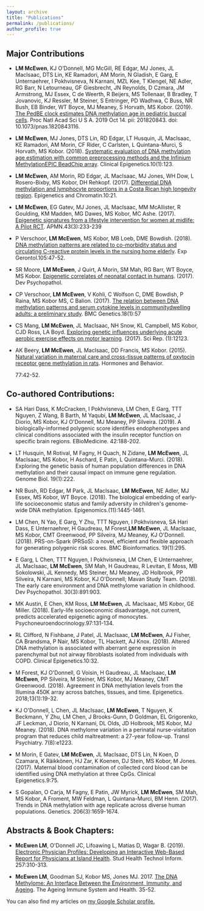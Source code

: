 ```yaml
---
layout: archive
title: "Publications"
permalink: /publications/
author_profile: true
---
```


## Major Contributions 

- **LM McEwen**, KJ O’Donnell, MG McGill, RE Edgar, MJ Jones, JL MacIsaac, DTS Lin, KE Ramadori, AM Morin, N Gladish, E Garg, E Unternaehrer, I Pokhvisneva, N Karnani, MZL Kee, T Klengel, NE Adler, RG Barr, N Letourneau, GF Giesbrecht, JN Reynolds, D Czmara, JM Armstrong, MJ Essex, C de Weerth, R Beijers, MS Tollenaar, B Bradley, T Jovanovic, KJ Ressler, M Steiner, S Entringer, PD Wadhwa, C Buss, NR Bush, EB Binder, WT Boyce, MJ Meaney, S Horvath, MS Kobor. (2019). [The PedBE clock estimates DNA methylation age in pediatric buccal cells](https://www.pnas.org/content/early/2019/10/09/1820843116). Proc Natl Acad Sci U S A. 2019 Oct 14. pii: 201820843. doi: 10.1073/pnas.1820843116. 
   
- **LM McEwen**, MJ Jones, DTS Lin, RD Edgar, LT Husquin, JL MacIsaac, KE Ramadori, AM Morin, CF Rider, C Carlsten, L Quintana-Murci, S Horvath, MS Kobor. (2018). [Systematic evaluation of DNA methylation age estimation with common preprocessing methods and the Infinium MethylationEPIC BeadChip array](https://clinicalepigeneticsjournal.biomedcentral.com/articles/10.1186/s13148-018-0556-2). Clinical Epigenetics.10(1):123.
   
- **LM McEwen**, AM Morin, RD Edgar, JL MacIsaac, MJ Jones, WH Dow, L Rosero-Bixby, MS Kobor, DH
Rehkopf. (2017). [Differential DNA methylation and lymphocyte proportions in a Costa Rican high
longevity region](https://epigeneticsandchromatin.biomedcentral.com/articles/10.1186/s13072-017-0128-2). Epigenetics and Chromatin.10:21.
   
- **LM McEwen**, EG Gatev, MJ Jones, JL MacIsaac, MM McAllister, R Goulding, KM Madden, MG Dawes, MS Kobor, MC Ashe. (2017). [Epigenetic signatures from a lifestyle intervention for women at midlife: A Pilot RCT](http://www.nrcresearchpress.com/doi/full/10.1139/apnm-2017-0436?url_ver=Z39.88-2003&rfr_id=ori:rid:crossref.org&rfr_dat=cr_pub%3dpubmed). APMN.43(3):233-239</li>
   
- P Verschoor, **LM McEwen**, MS Kobor, MB Loeb, DME Bowdish. (2018). [DNA methylation patterns are related to co-morbidity status and circulating C-reactive protein levels in the nursing home elderly](https://linkinghub.elsevier.com/retrieve/pii/S0531-5565(17)30513-2).
Exp Gerontol.105:47-52. 
  
- SR Moore, **LM McEwen**, J Quirt, A Morin, SM Mah, RG Barr, WT Boyce, MS Kobor. [Epigenetic correlates of neonatal contact in humans](https://www.cambridge.org/core/product/identifier/S0954579417001213/type/journal_article). (2017). Dev Psychopathol.

- CP Verschoor, **LM McEwen**, V Kohli, C Wolfson C, DME Bowdish, P Raina, MS Kobor MS, C Balion. (2017). [The relation between DNA methylation patterns and serum cytokine levels in communitydwelling adults: a preliminary study](https://bmcgenet.biomedcentral.com/articles/10.1186/s12863-017-0525-3). BMC Genetics.18(1):57

- CS Mang, **LM McEwen**, JL MacIsaac, NH Snow, KL Campbell, MS Kobor, CJD Ross, LA Boyd.
[Exploring genetic influences underlying acute aerobic exercise effects on motor learning](https://www.ncbi.nlm.nih.gov/pmc/articles/PMC5608967/). (2017). Sci
Rep. (1):12123.

- AK Beery, **LM McEwen**, JL MacIsaac, DD Francis, MS Kobor. (2015). [Natural variation in maternal
  care and cross-tissue patterns of oxytocin receptor gene methylation in rats](https://www.ncbi.nlm.nih.gov/pmc/articles/PMC4691570/). Hormones and Behavior.</li>
77:42-52.


## Co-authored Contributions:

- SA Hari Dass, K McCracken, I Pokhvisneva, LM Chen, E Garg, TTT Nguyen, Z Wang, B Barth, M Yaqubi, **LM McEwen**, JL MacIsaac, J Diorio, MS Kobor, KJ O'Donnell, MJ Meaney, PP Silveira. (2019). A biologically-informed polygenic score identifies endophenotypes and clinical conditions associated with the insulin receptor function on specific brain regions. EBioMedicine. 42:188-202.
  
- LT Husquin, M Rotival, M Fagny, H Quach, N Zidane, **LM McEwen**, JL MacIsaac, MS Kobor, H Aschard, E Patin, L Quintana-Murci. (2018). Exploring the genetic basis of human population differences in DNA methylation and their causal impact on immune gene regulation. Genome Biol. 19(1):222. 
     
- NR Bush, RD Edgar, M Park, JL MacIsaac, **LM McEwen**, NE Adler, MJ Essex, MS Kobor, WT Boyce. (2018). The biological embedding of early-life socioeconomic status and family adversity in children's genome-wide DNA methylation. Epigenomics.(11):1445-1461. 

- LM Chen, N Yao, E Garg, Y Zhu, TTT Nguyen, I Pokhvisneva, SA Hari Dass, E Unternaehrer, H Gaudreau, M Forest,**LM McEwen**, JL MacIsaac, MS Kobor, CMT Greenwood, PP Silveira, MJ Meaney, KJ O'Donnell. (2018). PRS-on-Spark (PRSoS): a novel, efficient and flexible approach for generating polygenic risk scores. BMC Bioinformatics. 19(1):295. 
  
- E Garg, L Chen, TTT Nguyen, I Pokhvisneva, LM Chen, E Unternaehrer, JL MacIsaac, **LM McEwen**, SM Mah, H Gaudreau, R Levitan, E Moss, MB Sokolowski, JL Kennedy, MS Steiner, MJ Meaney, JD Holbrook, PP Silveira, N Karnani, MS Kobor, KJ O'Donnell; Mavan Study Team. (2018). The early care environment and DNA methylome variation in childhood. Dev Psychopathol. 30(3):891:903. 
  
- MK Austin, E Chen, KM Ross, **LM McEwen**, JL Maclsaac, MS Kobor, GE Miller. (2018). Early-life socioeconomic disadvantage, not current, predicts accelerated epigenetic aging of monocytes. Psychoneuroendocrinology.97:131-134. 

- RL Clifford, N Fishbane, J Patel, JL MacIsaac, **LM McEwen**, AJ Fisher, CA Brandsma, P Nair, MS Kobor, TL Hackett, AJ Knox. (2018). Altered DNA methylation is associated with aberrant gene expression in parenchymal but not airway fibroblasts isolated from individuals with COPD. Clinical Epigenetics.10:32. 

- M Forest, KJ O'Donnell, G Voisin, H Gaudreau, JL MacIsaac, **LM McEwen**, PP Silveira, M Steiner, MS Kobor, MJ Meaney, CMT Greenwood. (2018). Agreement in DNA methylation levels from the Illumina 450K array across batches, tissues, and time. Epigenetics. 2018;13(1):19-32. 

- KJ O'Donnell, L Chen, JL MacIsaac, **LM McEwen**, T Nguyen, K Beckmann, Y Zhu, LM Chen, J Brooks-Gunn, D Goldman, EL Grigorenko, JF Leckman, J Diorio, N Karnani, DL Olds, JD Holbrook, MS Kobor, MJ Meaney. (2018). DNA methylome variation in a perinatal nurse-visitation program that reduces child maltreatment: a 27-year follow-up. Transl Psychiatry. 7(8):e1223. 
  
- M Morin, E Gatev, **LM McEwen**, JL MacIsaac, DTS Lin, N Koen, D Czamara, K Räikkönen, HJ Zar, K Koenen, DJ Stein, MS Kobor, M Jones. (2017). Maternal blood contamination of collected cord blood can be identified using DNA methylation at three CpGs. Clinical Epigenetics.9:75. 

- S Gopalan, O Carja, M Fagny, E Patin, JW Myrick, **LM McEwen**, SM Mah, MS Kobor, A Froment, MW Feldman, L Quintana-Murci, BM Henn. (2017). Trends in DNA methylation with age replicate across diverse human populations. Genetics. 206(3):1659-1674. 


## Abstracts & Book Chapters:

- **McEwen LM**, O'Donnell JC, Lifoawing L, Matias D, Wagar B. (2019). [Electronic Physician Profiles: Developing an Interactive Web-Based Report for Physicians at Island Health](https://www.ncbi.nlm.nih.gov/pubmed/30741215). Stud Health Technol Inform. 257:310-313.

- **McEwen LM**, Goodman SJ, Kobor MS, Jones MJ. 2017. [The DNA Methylome: An Interface Between the Environment, Immunity, and Ageing](https://link.springer.com/chapter/10.1007/978-3-319-43365-3_3). The Ageing Immune System and Health. 35-52.


You can also find my articles on <u><a href="https://scholar.google.ca/citations?user=nZTIGnoAAAAJ&hl=en">my Google Scholar profile</a>.</u>

